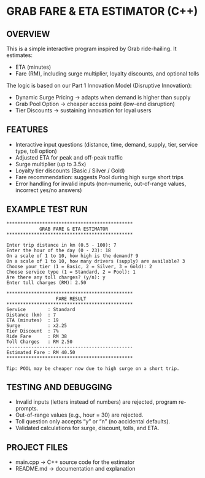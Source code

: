 GRAB FARE & ETA ESTIMATOR (C++)
===============================
OVERVIEW
--------
This is a simple interactive program inspired by Grab ride-hailing. 
It estimates:
- ETA (minutes)
- Fare (RM), including surge multiplier, loyalty discounts, and optional tolls

The logic is based on our Part 1 Innovation Model (Disruptive Innovation):
- Dynamic Surge Pricing → adapts when demand is higher than supply
- Grab Pool Option → cheaper access point (low-end disruption)
- Tier Discounts → sustaining innovation for loyal users

FEATURES
--------
- Interactive input questions (distance, time, demand, supply, tier, service type, toll option)
- Adjusted ETA for peak and off-peak traffic
- Surge multiplier (up to 3.5x)
- Loyalty tier discounts (Basic / Silver / Gold)
- Fare recommendation: suggests Pool during high surge short trips
- Error handling for invalid inputs (non-numeric, out-of-range values, incorrect yes/no answers)

## EXAMPLE TEST RUN

```text
**********************************************
            GRAB FARE & ETA ESTIMATOR
**********************************************

Enter trip distance in km (0.5 - 100): 7
Enter the hour of the day (0 - 23): 18
On a scale of 1 to 10, how high is the demand? 9
On a scale of 1 to 10, how many drivers (supply) are available? 3
Choose your tier (1 = Basic, 2 = Silver, 3 = Gold): 2
Choose service type (1 = Standard, 2 = Pool): 1
Are there any toll charges? (y/n): y
Enter toll charges (RM): 2.50

**********************************************
                  FARE RESULT
**********************************************
Service        : Standard
Distance (km)  : 7
ETA (minutes)  : 19
Surge          : x2.25
Tier Discount  : 7%
Ride Fare      : RM 38
Toll Charges   : RM 2.50
----------------------------------------------
Estimated Fare : RM 40.50
**********************************************

Tip: POOL may be cheaper now due to high surge on a short trip.
```

TESTING AND DEBUGGING
---------------------
- Invalid inputs (letters instead of numbers) are rejected, program re-prompts.
- Out-of-range values (e.g., hour = 30) are rejected.
- Toll question only accepts “y” or “n” (no accidental defaults).
- Validated calculations for surge, discount, tolls, and ETA.

PROJECT FILES
-------------
- main.cpp → C++ source code for the estimator
- README.md → documentation and explanation
